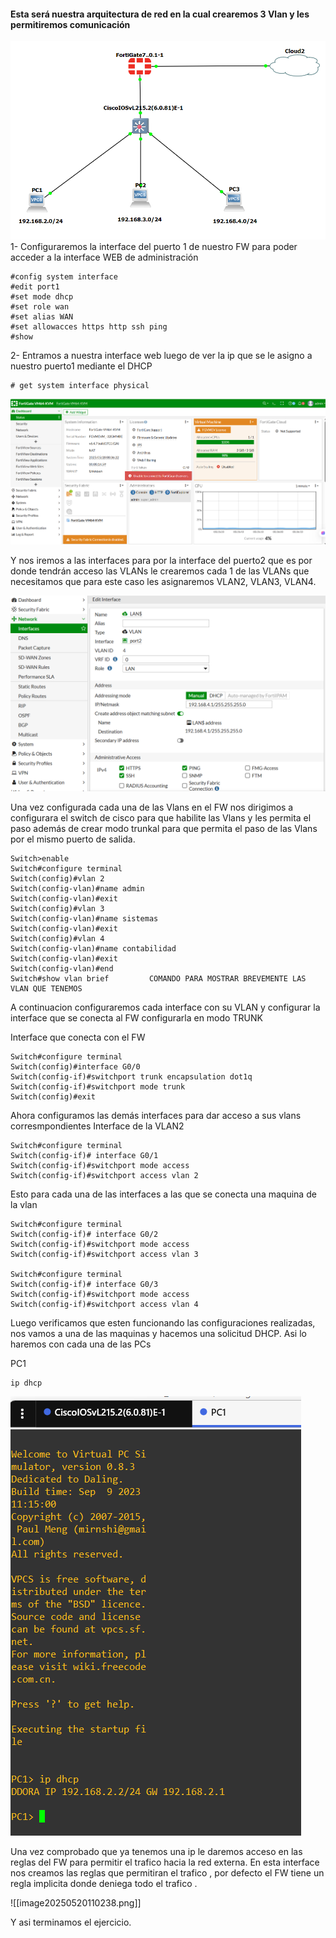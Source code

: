 
#### Esta será nuestra arquitectura de red  en la cual crearemos 3 Vlan y les permitiremos comunicación 

![](../attachments/image20250520092736.png)
1- Configuraremos la interface del puerto 1 de nuestro FW para poder acceder a la interface WEB de administración 
```
#config system interface
#edit port1
#set mode dhcp
#set role wan
#set alias WAN
#set allowacces https http ssh ping
#show
```
2- Entramos a nuestra interface web luego de ver la ip que se le asigno a nuestro puerto1 mediante el DHCP
```
# get system interface physical
```

![](../attachments/image20250520093633.png)

Y nos iremos a las interfaces para por la interface del puerto2 que es por donde tendrán acceso las VLANs le crearemos cada 1 de las VLANs que necesitamos que para este caso les asignaremos VLAN2, VLAN3, VLAN4. 

![](../attachments/image20250520094728.png)

Una vez configurada cada una de las Vlans en el FW nos dirigimos a configurara el switch de cisco para que habilite las Vlans y les permita el paso además de crear modo trunkal para que permita el paso de las Vlans por el mismo puerto de salida.
```
Switch>enable
Switch#configure terminal
Switch(config)#vlan 2
Switch(config-vlan)#name admin
Switch(config-vlan)#exit
Switch(config)#vlan 3
Switch(config-vlan)#name sistemas
Switch(config-vlan)#exit
Switch(config)#vlan 4
Switch(config-vlan)#name contabilidad
Switch(config-vlan)#exit
Switch(config-vlan)#end
Switch#show vlan brief         COMANDO PARA MOSTRAR BREVEMENTE LAS VLAN QUE TENEMOS 

```

A continuacion configuraremos cada interface con su VLAN y configurar la interface que se conecta al FW configurarla en modo TRUNK 

Interface que conecta con el FW
```
Switch#configure terminal
Switch(config)#interface G0/0
Switch(config-if)#switchport trunk encapsulation dot1q
Switch(config-if)#switchport mode trunk
Switch(config)#exit
```


Ahora configuramos las demás interfaces para dar acceso a sus vlans corresmpondientes
Interface de la VLAN2
```
Switch#configure terminal
Switch(config-if)# interface G0/1
Switch(config-if)#switchport mode access
Switch(config-if)#switchport access vlan 2

```

Esto para cada una de las interfaces a las que se conecta una maquina de la vlan
```
Switch#configure terminal
Switch(config-if)# interface G0/2
Switch(config-if)#switchport mode access
Switch(config-if)#switchport access vlan 3

Switch#configure terminal
Switch(config-if)# interface G0/3
Switch(config-if)#switchport mode access
Switch(config-if)#switchport access vlan 4
```

Luego verificamos que esten funcionando las configuraciones realizadas, nos vamos a una de las maquinas y hacemos una solicitud DHCP. Asi lo haremos con cada una de las PCs

PC1
```
ip dhcp
```


![](../attachments/image20250520104658.png)


Una vez comprobado que ya tenemos una ip le daremos acceso en las reglas del FW para permitir el trafico hacia la red externa. En esta interface nos creamos las reglas que permitiran el trafico , por defecto el FW tiene un regla implicita donde deniega todo el trafico .

![[image20250520110238.png]]

Y asi terminamos el ejercicio.
